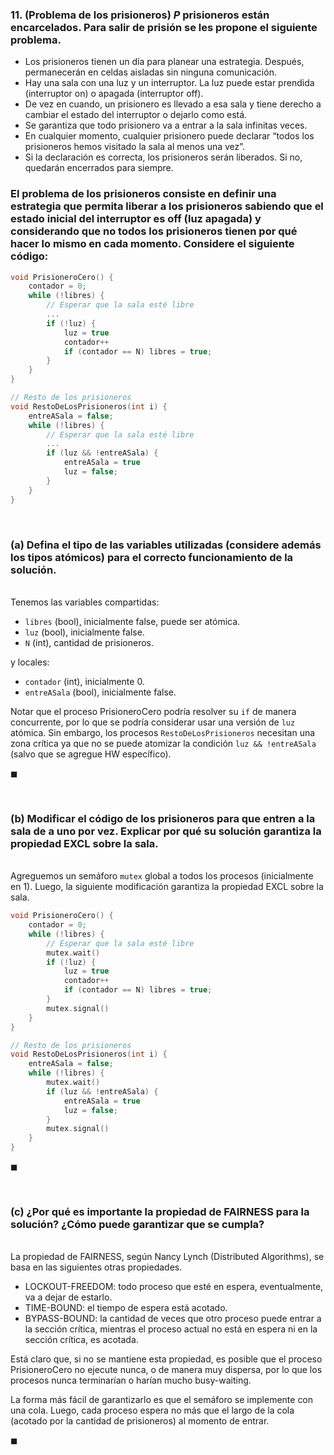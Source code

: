 ### 11. (Problema de los prisioneros) $P$ prisioneros están encarcelados. Para salir de prisión se les propone el siguiente problema. 
- Los prisioneros tienen un día para planear una estrategia. Después, permanecerán en celdas aisladas sin ninguna comunicación. 
- Hay una sala con una luz y un interruptor. La luz puede estar prendida (interruptor on) o apagada (interruptor off). 
- De vez en cuando, un prisionero es llevado a esa sala y tiene derecho a cambiar el estado del interruptor o dejarlo como está. 
- Se garantiza que todo prisionero va a entrar a la sala infinitas veces. 
- En cualquier momento, cualquier prisionero puede declarar “todos los prisioneros hemos visitado la sala al menos una vez”. 
- Si la declaración es correcta, los prisioneros serán liberados. Si no, quedarán encerrados para siempre. 

### El problema de los prisioneros consiste en definir una estrategia que permita liberar a los prisioneros sabiendo que el estado inicial del interruptor es off (luz apagada) y considerando que no todos los prisioneros tienen por qué hacer lo mismo en cada momento. Considere el siguiente código:

```c
void PrisioneroCero() {
    contador = 0;
    while (!libres) {
        // Esperar que la sala esté libre
        ...
        if (!luz) {
            luz = true
            contador++
            if (contador == N) libres = true;
        }
    }
}
```
```C
// Resto de los prisioneros
void RestoDeLosPrisioneros(int i) {
    entreASala = false;
    while (!libres) {
        // Esperar que la sala esté libre
        ...
        if (luz && !entreASala) {
            entreASala = true
            luz = false;
        }
    }
}
```

<br>

### (a) Defina el tipo de las variables utilizadas (considere además los tipos atómicos) para el correcto funcionamiento de la solución.

\
Tenemos las variables compartidas:
- `libres` (bool), inicialmente false, puede ser atómica.
- `luz` (bool), inicialmente false.
- `N` (int), cantidad de prisioneros.

y locales:
- `contador` (int), inicialmente 0. 
- `entreASala` (bool), inicialmente false.

Notar que el proceso PrisioneroCero podría resolver su `if` de manera concurrente, por lo que se podría considerar usar una versión de `luz` atómica. Sin embargo, los procesos `RestoDeLosPrisioneros` necesitan una zona crítica ya que no se puede atomizar la condición `luz && !entreASala` (salvo que se agregue HW específico). 

$\blacksquare$


<br>

### (b) Modificar el código de los prisioneros para que entren a la sala de a uno por vez. Explicar por qué su solución garantiza la propiedad EXCL sobre la sala.

\
Agreguemos un semáforo `mutex` global a todos los procesos (inicialmente en $1$). Luego, la siguiente modificación garantiza la propiedad EXCL sobre la sala.

```C
void PrisioneroCero() {
    contador = 0;
    while (!libres) {
        // Esperar que la sala esté libre
        mutex.wait()
        if (!luz) {
            luz = true
            contador++
            if (contador == N) libres = true;
        }
        mutex.signal()
    }
}
```
```C
// Resto de los prisioneros
void RestoDeLosPrisioneros(int i) {
    entreASala = false;
    while (!libres) {
        mutex.wait()
        if (luz && !entreASala) {
            entreASala = true
            luz = false;
        }
        mutex.signal()
    }
}
```

$\blacksquare$


<br>

### (c) ¿Por qué es importante la propiedad de FAIRNESS para la solución? ¿Cómo puede garantizar que se cumpla?

\
La propiedad de FAIRNESS, según Nancy Lynch (Distributed Algorithms),  se basa en las siguientes otras propiedades.
- LOCKOUT-FREEDOM: todo proceso que esté en espera, eventualmente, va a dejar de estarlo.
- TIME-BOUND: el tiempo de espera está acotado. 
- BYPASS-BOUND: la cantidad de veces que otro proceso puede entrar a la sección crítica, mientras el proceso actual no está en espera ni en la sección crítica, es acotada.

Está claro que, si no se mantiene esta propiedad, es posible que el proceso PrisioneroCero no ejecute nunca, o de manera muy dispersa, por lo que los procesos nunca terminarían o harían mucho busy-waiting.

La forma más fácil de garantizarlo es que el semáforo se implemente con una cola. Luego, cada proceso espera no más que el largo de la cola (acotado por la cantidad de prisioneros) al momento de entrar.

$\blacksquare$
